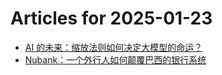 # Articles for 2025-01-23

- [AI 的未来：缩放法则如何决定大模型的命运？](https://keithhchen.github.io/wpa-md-previews/2025-01-23/html/AI-的未来缩放法则如何决定大模型的命运.html)
- [Nubank：一个外行人如何颠覆巴西的银行系统](https://keithhchen.github.io/wpa-md-previews/2025-01-23/html/Nubank一个外行人如何颠覆巴西的银行系统.html)